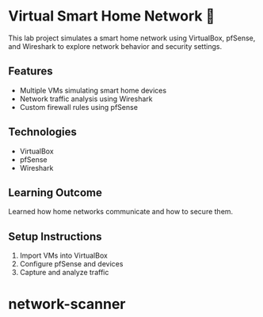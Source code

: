 # Virtual Smart Home Network 🏡

This lab project simulates a smart home network using VirtualBox, pfSense, and Wireshark to explore network behavior and security settings.

## Features
- Multiple VMs simulating smart home devices
- Network traffic analysis using Wireshark
- Custom firewall rules using pfSense

## Technologies
- VirtualBox
- pfSense
- Wireshark

## Learning Outcome
Learned how home networks communicate and how to secure them.

## Setup Instructions
1. Import VMs into VirtualBox
2. Configure pfSense and devices
3. Capture and analyze traffic
# network-scanner

